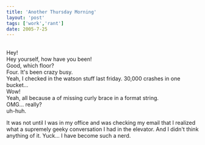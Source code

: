 ```yaml
---
title: 'Another Thursday Morning'
layout: 'post'
tags: ['work','rant']
date: 2005-7-25
---
```

<!--more-->

<br>Hey!
<br>Hey yourself, how have you been!
<br>Good, which floor?
<br>Four. It's been crazy busy.
<br>Yeah, I checked in the watson stuff last friday. 30,000 crashes in one bucket...
<br>Wow!
<br>Yeah, all because a of missing curly brace in a format string.
<br>OMG... really?
<br>uh-huh.

It was not until I was in my office and was checking my email that I realized what a supremely geeky conversation I had in the elevator. And I didn't think anything of it. Yuck... I have become such a nerd.

